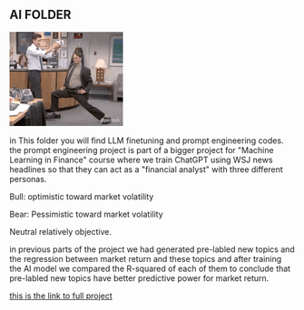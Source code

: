 ## AI FOLDER

<img src="crowning.gif" alt="intro photo" width="200" >


in This folder you will find LLM finetuning and prompt engineering codes. the prompt engineering project is part of a bigger project for "Machine Learning in Finance" course where we train ChatGPT using WSJ news headlines so that they can act as a "financial analyst" with three different personas. 

Bull: optimistic  toward market volatility

Bear: Pessimistic toward market volatility

Neutral relatively objective. 


in previous parts of the project we had generated pre-labled new topics and the regression between market return and these topics and after training the AI model we compared the R-squared of each of them to conclude that pre-labled new topics have better predictive power for market return. 

[this is the link to full project](https://github.com/Summer99D/MLF_HW02)
